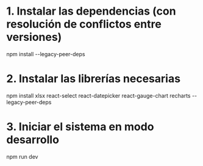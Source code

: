 # 1. Instalar las dependencias (con resolución de conflictos entre versiones)
npm install --legacy-peer-deps

# 2. Instalar las librerías necesarias
npm install xlsx react-select react-datepicker react-gauge-chart recharts --legacy-peer-deps

# 3. Iniciar el sistema en modo desarrollo
npm run dev

